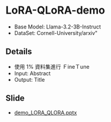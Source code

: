 # LoRA-QLoRA-demo
* Base Model: Llama-3.2-3B-Instruct
* DataSet: Cornell-University/arxiv"

## Details
* 使用 1% 資料集進行 ＦineＴune
* Input: Abstract
* Output: Title

## Slide
* [demo_LORA_QLORA.pptx](demo_LORA_QLORA.pptx)
